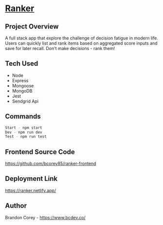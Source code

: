 # [Ranker](https://ranker.netlify.app/)

## Project Overview
A full stack app that explore the challenge of decision fatigue in modern life. Users can quickly list and rank items based on aggregated score inputs and save for later recall. Don't make decisions - rank them!

## Tech Used
* Node
* Express
* Mongoose
* MongoDB
* Jest
* Sendgrid Api

## Commands
```bash
Start - npm start
Dev - npm run dev
Test - npm run test
```

## Frontend Source Code
https://github.com/bcorey85/ranker-frontend


## Deployment Link
https://ranker.netlify.app/

## Author
Brandon Corey - https://www.bcdev.co/



